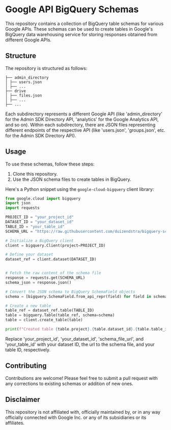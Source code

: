 # Google API BigQuery Schemas

This repository contains a collection of BigQuery table schemas for various Google APIs. These schemas can be used to create tables in Google's BigQuery data warehousing service for storing responses obtained from different Google APIs.

## Structure

The repository is structured as follows:
```
├── admin_directory  
│ ├── users.json 
│ ├── ... 
├── drive  
│ ├── files.json  
│ ├── ...
├── ...
```


Each subdirectory represents a different Google API (like 'admin_directory' for the Admin SDK Directory API, 'analytics' for the Google Analytics API, and so on). Within each subdirectory, there are JSON files representing different endpoints of the respective API (like 'users.json', 'groups.json', etc. for the Admin SDK Directory API).

## Usage

To use these schemas, follow these steps:

1. Clone this repository.
2. Use the JSON schema files to create tables in BigQuery.

Here's a Python snippet using the `google-cloud-bigquery` client library:

```python
from google.cloud import bigquery
import json
import requests

PROJECT_ID = "your_project_id"
DATASET_ID = "your_dataset_id"
TABLE_ID = "your_table_id"
SCHEMA_URL = "https://raw.githubusercontent.com/duizendstra/bigquery-schemas/main/photos/album.json"

# Initialize a BigQuery client
client = bigquery.Client(project=PROJECT_ID)

# Define your dataset
dataset_ref = client.dataset(DATASET_ID)


# Fetch the raw content of the schema file
response = requests.get(SCHEMA_URL)
schema_json = response.json()

# Convert the JSON schema to BigQuery SchemaField objects
schema = [bigquery.SchemaField.from_api_repr(field) for field in schema_json]

# Create a new table
table_ref = dataset_ref.table(TABLE_ID)
table = bigquery.Table(table_ref, schema=schema)
table = client.create_table(table)

print(f"Created table {table.project}.{table.dataset_id}.{table.table_id}")
```

Replace 'your_project_id', 'your_dataset_id', 'schema_file_url', and 'your_table_id' with your dataset ID, the url to the schema file, and your table ID, respectively.

## Contributing
Contributions are welcome! Please feel free to submit a pull request with any corrections to existing schemas or addition of new ones.

## Disclaimer
This repository is not affiliated with, officially maintained by, or in any way officially connected with Google Inc. or any of its subsidiaries or its affiliates.
